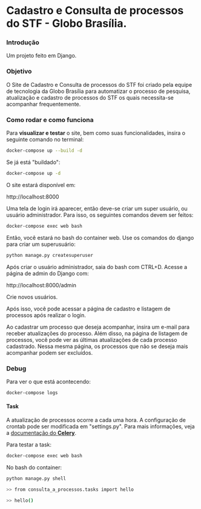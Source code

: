 # Cadastro e Consulta de processos do STF - Globo Brasília.

### Introdução

Um projeto feito em Django.

### Objetivo

O Site de Cadastro e Consulta de processos do STF foi criado pela equipe de tecnologia da Globo Brasília para automatizar o processo de pesquisa, atualização e cadastro de processos do STF os quais necessita-se acompanhar frequentemente.

### Como rodar e como funciona

Para **visualizar e testar** o site, bem como suas funcionalidades, insira o seguinte comando no terminal:

```sh
docker-compose up --build -d
```

Se já está "buildado":

```sh
docker-compose up -d
```

O site estará disponível em:

http://localhost:8000

Uma tela de login irá aparecer, então deve-se criar um super usuário, ou usuário administrador. Para isso, os seguintes comandos devem ser feitos:

```sh
docker-compose exec web bash
```

Então, você estará no bash do container web. Use os comandos do django para criar um superusuário:

```sh
python manage.py createsuperuser
```

Após criar o usuário administrador, saia do bash com CTRL+D. Acesse a página de admin do Django com:

http://localhost:8000/admin

Crie novos usuários.

Após isso, você pode acessar a página de cadastro e listagem de processos após realizar o login. 

Ao cadastrar um processo que deseja acompanhar, insira um e-mail para receber atualizações do processo. Além disso, na página de listagem de processos, você pode ver as últimas atualizações de cada processo cadastrado. Nessa mesma página, os processos que não se deseja mais acompanhar podem ser excluídos.

### Debug

Para ver o que está acontecendo:

```sh
docker-compose logs
```

#### Task 
A atualização de processos ocorre a cada uma hora. A configuração de crontab pode ser modificada em "settings.py". Para mais informações, veja a [documentação do **Celery**](https://docs.celeryproject.org/en/latest/userguide/periodic-tasks.html).

Para testar a task:

```sh
docker-compose exec web bash
```
No bash do container:

```sh
python manage.py shell
```

```sh
>> from consulta_a_processos.tasks import hello
```

```sh
>> hello()
```
